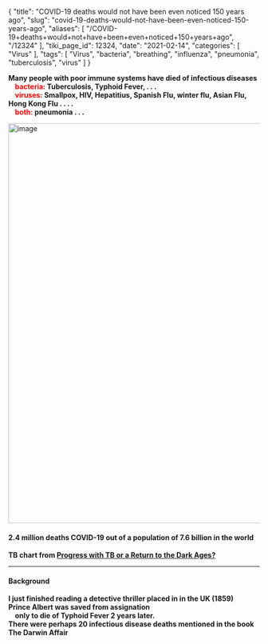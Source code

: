 {
    "title": "COVID-19 deaths would not have been even noticed 150 years ago",
    "slug": "covid-19-deaths-would-not-have-been-even-noticed-150-years-ago",
    "aliases": [
        "/COVID-19+deaths+would+not+have+been+even+noticed+150+years+ago",
        "/12324"
    ],
    "tiki_page_id": 12324,
    "date": "2021-02-14",
    "categories": [
        "Virus"
    ],
    "tags": [
        "Virus",
        "bacteria",
        "breathing",
        "influenza",
        "pneumonia",
        "tuberculosis",
        "virus"
    ]
}


**Many people with poor immune systems have died of infectious diseases   
&nbsp; &nbsp; <span style="color:#F00;">bacteria:</span> Tuberculosis, Typhoid Fever, . . .   
&nbsp; &nbsp; <span style="color:#F00;">viruses:</span> Smallpox, HIV, Hepatitius, Spanish Flu, winter flu,  Asian Flu, Hong Kong Flu . . . .  
&nbsp; &nbsp; <span style="color:#F00;">both:</span> pneumonia . . .** 

<img src="https://d378j1rmrlek7x.cloudfront.net/attachments/jpeg/covid-not-noticed-in-tb-times.jpg" alt="image" width="800">

#### 2.4 million deaths COVID-19 out of a population of 7.6 billion in the world

 **TB chart from [Progress with TB or a Return to the Dark Ages?](http://orthomolecular.org/resources/omns/v09n12.shtml)** 

---

#### Background

 **I just finished reading a detective thriller placed in in the UK (1859)  
Prince Albert was saved from assignation  
 &nbsp; &nbsp; only to die of Typhoid Fever 2 years later.   
There were perhaps 20 infectious disease deaths mentioned in the book  
The Darwin Affair**
